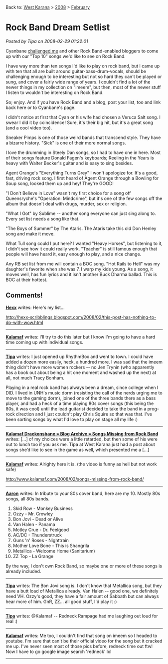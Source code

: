 Back to: [West Karana](/posts/westkarana.md) > [2008](/posts/2008/westkarana.md) > [February](./westkarana.md)
# Rock Band Dream Setlist

*Posted by Tipa on 2008-02-29 01:22:01*

Cyanbane [challenged me](http://www.cyanbane.com/post/2008/02/Top-10-Rockband-TrackDLC-Wishlist.aspx) and other Rock Band-enabled bloggers to come up with our "Top 10" songs we'd like to see on Rock Band.

I have way more than ten songs I'd like to play on rock band, but I came up with ten that all are built around guitar-bass-drum-vocals, should be challenging enough to be interesting but not so hard they can't be played or sung, and cover a fairly wide range of years. I couldn't find a lot of the newer things in my collection on "imeem", but then, most of the newer stuff I listen to wouldn't be interesting on Rock Band.

So; enjoy. And if you have Rock Band and a blog, post your list, too and link back here or to Cyanbane's page.

I didn't notice at first that Cyan or his wife had chosen a Veruca Salt song. I swear I did it by coincidence! Sure, it's their big hit, but it's a great song (and a cool video too).

Sneaker Pimps is one of those weird bands that transcend style. They have a bizarre history. "Sick" is one of their more normal songs.

I love the drumming in Steely Dan songs, so I had to have one in here. Most of their songs feature Donald Fagen's keyboards; Reeling in the Years is heavy with Walter Becker's guitar and is easy to sing besides.

Agent Orange's "Everything Turns Grey" I won't apologize for. It's a good, fast, driving rock song. I first heard of Agent Orange through a Bowling for Soup song, looked them up and hey! They're GOOD!

"I Don't Believe in Love" wasn't my first choice for a song off Queensryche's "Operation: Mindcrime", but it's one of the few songs off the album that doesn't deal with drugs, murder, sex or religion.

"What I Got" by Sublime -- another song everyone can just sing along to. Every set list needs a song like that.

"The Boys of Summer" by The Ataris. The Ataris take this old Don Henley song and make it move.

What Tull song could I put here? I wanted "Heavy Horses", but listening to it, I didn't see how it could really work. "Teacher" is still famous enough that people will have heard it, easy enough to play, and a nice change.

Any RB set list from me will contain a BOC song. "Hot Rails to Hell" was my daughter's favorite when she was 7. I warp my kids young. As a song, it moves well, has fun lyrics and it isn't another Buck Dharma ballad. This is BOC at their hottest.


## Comments!

**[Hexx](http://hexx-scribblings.blogspot.com/)** writes: Here's my list...

http://hexx-scribblings.blogspot.com/2008/02/this-post-has-nothing-to-do-with-wow.html

---

**[Kalamaf](http://www.kalamaf.com)** writes: I'll try to do this later but I know I'm going to have a hard time coming up with individual songs.

---

**[Tipa](https://chasingdings.com)** writes: I just opened up RhythmBox and went to town. I could have added a dozen more easily, heck, a hundred more. I was sad that the imeem thing didn't have more women rockers -- no Jen Trynin (who apparently has a book out about being a hit one moment and washed up the next) at all, not much Tracy Bonham.

Playing in a real rock band has always been a dream, since college when I DID. I lived in UNH's music dorm (resisting the call of the nerds urging me to move to the gaming dorm), joined one of the three bands there as a bass player, and had a heck of a time playing 80s cover songs (this being the 80s, it was cool) until the lead guitarist decided to take the band in a prog-rock direction and I just couldn't play Chris Squire so that was that. I've been sorting songs by what I'd love to play on stage all my life :)

---

**[Kalamaf Drackonsbane &raquo; Blog Archive &raquo; Songs Missing from Rock Band](http://www.kalamaf.com/2008/02/songs-missing-from-rock-band/)** writes: [...] of my choices were a little retarded, but then some of his were out to lunch too if you ask me. Tipa at West Karana just had a post about songs she’d like to see in the game as well, which presented me a [...]

---

**[Kalamaf](http://www.kalamaf.com)** writes: Alrighty here it is. (the video is funny as hell but not work safe)

http://www.kalamaf.com/2008/02/songs-missing-from-rock-band/

---

**[Aaron](http://hallower1980.blogspot.com)** writes: In tribute to your 80s cover band, here are my 10. Mostly 80s songs, all 80s bands.

1) Skid Row - Monkey Business
2) Ozzy - Mr. Crowley
3) Bon Jovi - Dead or Alive
4) Van Halen - Panama
5) Motley Crue - Dr. Feelgood
6) AC/DC - Thunderstruck
7) Guns 'n' Roses - Nighttrain
8) Mother Love Bone - This is Shangrila
9) Metallica - Welcome Home (Sanitarium)
10) ZZ Top - La Grange

By the way, I don't own Rock Band, so maybe one or more of these songs is already included.

---

**[Tipa](https://chasingdings.com)** writes: The Bon Jovi song is. I don't know that Metallica song, but they have a butt load of Metallica already. Van Halen -- good one, we definitely need VH. Ozzy's good, they have a fair amount of Sabbath but can always hear more of him. GnR, ZZ... all good stuff, I'd play it :)

---

**[Tipa](https://chasingdings.com)** writes: @Kalamaf -- Redneck Rampage had me laughing out loud for real :)

---

**[Kalamaf](http://www.kalamaf.com)** writes: Me too, I couldn't find that song on imeem so I headed to youtube. I'm sure that can't be their official video for the song but it cracked me up. I've never seen most of those pics before, redneck time out ftw! Now I have to go google image search 'redneck' lol

---

